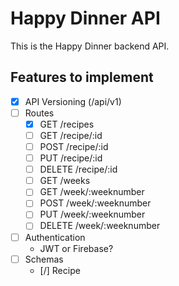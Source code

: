# Happy Dinner API

This is the Happy Dinner backend API.

## Features to implement

* [X] API Versioning (/api/v1)
* [ ] Routes
  * [X] GET /recipes
  * [ ] GET /recipe/:id
  * [ ] POST /recipe/:id
  * [ ] PUT /recipe/:id
  * [ ] DELETE /recipe/:id
  * [ ] GET /weeks
  * [ ] GET /week/:weeknumber
  * [ ] POST /week/:weeknumber
  * [ ] PUT /week/:weeknumber
  * [ ] DELETE /week/:weeknumber
* [ ] Authentication
  * JWT or Firebase?
* [ ] Schemas
  * [/] Recipe 